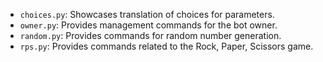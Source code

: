 - `choices.py`: Showcases translation of choices for parameters.
- `owner.py`: Provides management commands for the bot owner.
- `random.py`: Provides commands for random number generation.
- `rps.py`: Provides commands related to the Rock, Paper, Scissors game.
